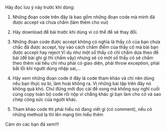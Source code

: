 Hãy đọc lưu ý này trước khi dùng:

1. Những đoạn code trên đây là bao gồm những đoạn code mà mình đã được accept và chưa chấm (làm thêm cho vui)

2. Hãy download đề bài trước khi dùng vì có thể đề sẽ thay đổi.

3. Những đoạn code được accept không có nghĩa là thầy cô của bạn chưa chắc đã được accept, tùy vào cách chấm điểm của thầy cô mà bài bạn được accept hay reject
Ví dụ như một số thầy cô chỉ chấm dựa theo đề bài (đề bài ghi gì thì chấm vậy) nhưng sẽ có một số thầy cô sẽ chấm theo thêm vài tiêu chí như phải có giao diện, phải throw exception, phải bắt lỗi khi người dùng nhập sai,...

4. Hãy xem những đoạn code ở đây là code tham khảo và chỉ nên dùng nếu bạn thực sự bí, làm hoài không ra. Vì những bài tập trên đây nó không quá khó. 
Chứ đừng mới đọc cái đề xong mà không suy nghĩ cuối cùng copy toàn bộ code rồi nộp vì chẳng khác gì bạn làm cho có và sao chép công sức của người khác.

5. Tham khảo code thì phải hiểu nó đang viết gì (có comment), nếu có những method lạ thì lên mạng tìm hiểu thêm

Cảm ơn các bạn đã xem!!!
